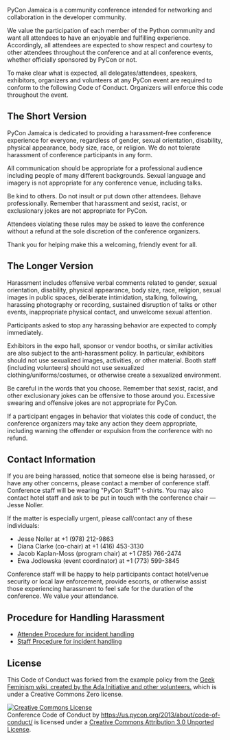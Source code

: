 PyCon Jamaica is a community conference intended for networking and collaboration in the developer community.

We value the participation of each member of the Python community and want all attendees to have an enjoyable and fulfilling experience. Accordingly, all attendees are expected to show respect and courtesy to other attendees throughout the conference and at all conference events, whether officially sponsored by PyCon or not.

To make clear what is expected, all delegates/attendees, speakers, exhibitors, organizers and volunteers at any PyCon event are required to conform to the following Code of Conduct. Organizers will enforce this code throughout the event.

The Short Version
-----------------

PyCon Jamaica is dedicated to providing a harassment-free conference experience for everyone, regardless of gender, sexual orientation, disability, physical appearance, body size, race, or religion. We do not tolerate harassment of conference participants in any form.

All communication should be appropriate for a professional audience including people of many different backgrounds. Sexual language and imagery is not appropriate for any conference venue, including talks.

Be kind to others. Do not insult or put down other attendees. Behave professionally. Remember that harassment and sexist, racist, or exclusionary jokes are not appropriate for PyCon.

Attendees violating these rules may be asked to leave the conference without a refund at the sole discretion of the conference organizers.

Thank you for helping make this a welcoming, friendly event for all.

The Longer Version
------------------

Harassment includes offensive verbal comments related to gender, sexual orientation, disability, physical appearance, body size, race, religion, sexual images in public spaces, deliberate intimidation, stalking, following, harassing photography or recording, sustained disruption of talks or other events, inappropriate physical contact, and unwelcome sexual attention.

Participants asked to stop any harassing behavior are expected to comply immediately.

Exhibitors in the expo hall, sponsor or vendor booths, or similar activities are also subject to the anti-harassment policy. In particular, exhibitors should not use sexualized images, activities, or other material. Booth staff (including volunteers) should not use sexualized clothing/uniforms/costumes, or otherwise create a sexualized environment.

Be careful in the words that you choose. Remember that sexist, racist, and other exclusionary jokes can be offensive to those around you. Excessive swearing and offensive jokes are not appropriate for PyCon.

If a participant engages in behavior that violates this code of conduct, the conference organizers may take any action they deem appropriate, including warning the offender or expulsion from the conference with no refund.

Contact Information
-------------------

If you are being harassed, notice that someone else is being harassed, or have any other concerns, please contact a member of conference staff. Conference staff will be wearing "PyCon Staff" t-shirts. You may also contact hotel staff and ask to be put in touch with the conference chair &mdash; Jesse Noller.

If the matter is especially urgent, please call/contact any of these individuals:

- Jesse Noller at +1 (978) 212-9863
- Diana Clarke (co-chair) at +1 (416) 453-3130
- Jacob Kaplan-Moss (program chair) at +1 (785) 766-2474
- Ewa Jodlowska (event coordinator) at +1 (773) 599-3845

Conference staff will be happy to help participants contact hotel/venue security or local law enforcement, provide escorts, or otherwise assist those experiencing harassment to feel safe for the duration of the conference. We value your attendance.

Procedure for Handling Harassment
------------------------------------------
- [Attendee Procedure for incident handling](https://us.pycon.org/2013/about/code-of-conduct/harassment-incidents/)
- [Staff Procedure for incident handling](https://us.pycon.org/2013/about/code-of-conduct/harassment-incidents-staff/)

License
-------

This Code of Conduct was forked from the example policy from the [Geek Feminism wiki, created by the Ada Initiative and other volunteers.](http://geekfeminism.wikia.com/wiki/Conference_anti-harassment/Policy) which is under a Creative Commons Zero license.

<a rel="license" href="http://creativecommons.org/licenses/by/3.0/"><img alt="Creative Commons License" style="border-width:0" src="http://i.creativecommons.org/l/by/3.0/88x31.png" /></a><br /><span xmlns:dct="http://purl.org/dc/terms/" href="http://purl.org/dc/dcmitype/Text" property="dct:title" rel="dct:type">Conference Code of Conduct</span> by <a xmlns:cc="http://creativecommons.org/ns#" href="https://us.pycon.org/2013/about/code-of-conduct/" property="cc:attributionName" rel="cc:attributionURL">https://us.pycon.org/2013/about/code-of-conduct/</a> is licensed under a <a rel="license" href="http://creativecommons.org/licenses/by/3.0/">Creative Commons Attribution 3.0 Unported License</a>.
